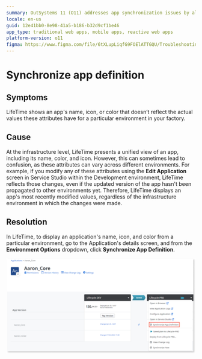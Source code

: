 ```yaml
---
summary: OutSystems 11 (O11) addresses app synchronization issues by allowing users to manually sync app definitions across environments in LifeTime.
locale: en-us
guid: 12e41bb0-8e98-41a5-b186-b32d9cf1be46
app_type: traditional web apps, mobile apps, reactive web apps
platform-version: o11
figma: https://www.figma.com/file/6tXLupLiqfG9FOElATTGQU/Troubleshooting?type=design&node-id=3599%3A53&mode=design&t=42fmTjympCA6AMpf-1
---
```


# Synchronize app definition

## Symptoms

LifeTime shows an app's name, icon, or color that doesn’t reflect the actual values these attributes have for a particular environment in your factory.

## Cause

At the infrastructure level, LifeTime presents a unified view of an app, including its name, color, and icon. However, this can sometimes lead to confusion, as these attributes can vary across different environments. For example, if you modify any of these attributes using the **Edit Application** screen in Service Studio within the Development environment, LifeTime reflects those changes, even if the updated version of the app hasn't been propagated to other environments yet. Therefore, LifeTime displays an app's most recently modified values, regardless of the infrastructure environment in which the changes were made.

## Resolution

In LifeTime, to display an application's name, icon, and color from a particular environment, go to the Application's details screen, and from the **Environment Options** dropdown, click **Synchronize App Definition**.

![Sync app definition in LifeTime](images/sync-app-def-lt.png "Sync app definition in LifeTime")
